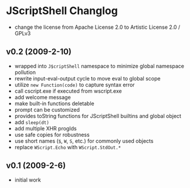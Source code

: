 # JScriptShell Changlog #

  * change the license from Apache License 2.0 to Artistic License 2.0 / GPLv3

## v0.2 (2009-2-10) ##

  * wrapped into `J$criptShell` namespace to minimize global namespace pollution
  * rewrite input-eval-output cycle to move eval to global scope
  * utilize `new Function(code)` to capture syntax error
  * call cscript.exe if executed from wscript.exe
  * add welcome message
  * make built-in functions deletable
  * prompt can be customized
  * provides toString functions for JScriptShell builtins and global object
  * add `sleep(dt)`
  * add multiple XHR progIds
  * use safe copies for robustness
  * use short names (`$`, `W`, `S`, etc.) for commonly used objects
  * replace `WScript.Echo` with `WScript.StdOut.*`

## v0.1 (2009-2-6) ##

  * initial work